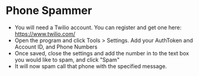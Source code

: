 # Phone Spammer

- You will need a Twilio account. You can register and get one here: https://www.twilio.com/
- Open the program and click Tools > Settings. Add your AuthToken and Account ID, and Phone Numbers
- Once saved, close the settings and add the number in to the text box you would like to spam, and click "Spam"
- It will now spam call that phone with the specified message.